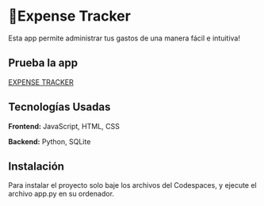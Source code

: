 
# 💼Expense Tracker

Esta app permite administrar tus gastos de una manera fácil e intuitiva!

## Prueba la app

[EXPENSE TRACKER](https://linktodocumentation)


## Tecnologías Usadas

**Frontend:** JavaScript, HTML, CSS

**Backend:** Python, SQLite


## Instalación

Para instalar el proyecto solo baje los archivos del Codespaces, y ejecute el archivo app.py en su ordenador.
    